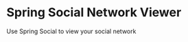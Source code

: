 Spring Social Network Viewer
============================

Use Spring Social to view your social network

